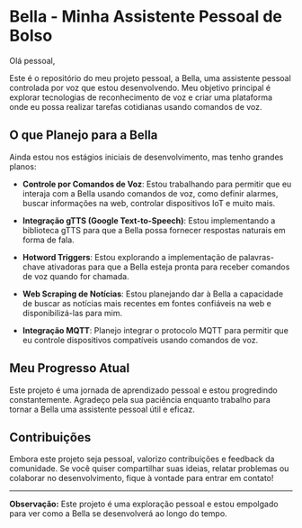 # Bella - Minha Assistente Pessoal de Bolso

Olá pessoal,

Este é o repositório do meu projeto pessoal, a Bella, uma assistente pessoal controlada por voz que estou desenvolvendo. Meu objetivo principal é explorar tecnologias de reconhecimento de voz e criar uma plataforma onde eu possa realizar tarefas cotidianas usando comandos de voz.

## O que Planejo para a Bella

Ainda estou nos estágios iniciais de desenvolvimento, mas tenho grandes planos:

- **Controle por Comandos de Voz**: Estou trabalhando para permitir que eu interaja com a Bella usando comandos de voz, como definir alarmes, buscar informações na web, controlar dispositivos IoT e muito mais.

- **Integração gTTS (Google Text-to-Speech)**: Estou implementando a biblioteca gTTS para que a Bella possa fornecer respostas naturais em forma de fala.

- **Hotword Triggers**: Estou explorando a implementação de palavras-chave ativadoras para que a Bella esteja pronta para receber comandos de voz quando for chamada.

- **Web Scraping de Notícias**: Estou planejando dar à Bella a capacidade de buscar as notícias mais recentes em fontes confiáveis na web e disponibilizá-las para mim.

- **Integração MQTT**: Planejo integrar o protocolo MQTT para permitir que eu controle dispositivos compatíveis usando comandos de voz.

## Meu Progresso Atual

Este projeto é uma jornada de aprendizado pessoal e estou progredindo constantemente. Agradeço pela sua paciência enquanto trabalho para tornar a Bella uma assistente pessoal útil e eficaz.

## Contribuições

Embora este projeto seja pessoal, valorizo contribuições e feedback da comunidade. Se você quiser compartilhar suas ideias, relatar problemas ou colaborar no desenvolvimento, fique à vontade para entrar em contato!

---

**Observação:** Este projeto é uma exploração pessoal e estou empolgado para ver como a Bella se desenvolverá ao longo do tempo.
